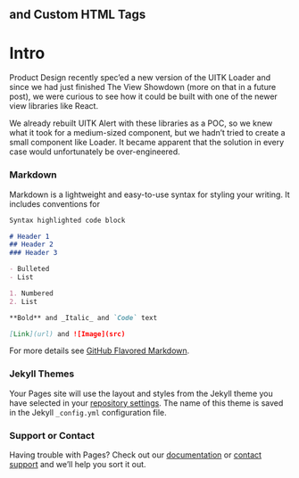 ## <uitk-loader> and Custom HTML Tags

# Intro
Product Design recently spec’ed a new version of the UITK Loader and since we had just finished The View Showdown (more on that in a future post), we were curious to see how it could be built with one of the newer view libraries like React.

We already rebuilt UITK Alert with these libraries as a POC, so we knew what it took for a medium-sized component, but we hadn’t tried to create a small component like Loader. It became apparent that the solution in every case would unfortunately be over-engineered.

### Markdown

Markdown is a lightweight and easy-to-use syntax for styling your writing. It includes conventions for

```markdown
Syntax highlighted code block

# Header 1
## Header 2
### Header 3

- Bulleted
- List

1. Numbered
2. List

**Bold** and _Italic_ and `Code` text

[Link](url) and ![Image](src)
```

For more details see [GitHub Flavored Markdown](https://guides.github.com/features/mastering-markdown/).

### Jekyll Themes

Your Pages site will use the layout and styles from the Jekyll theme you have selected in your [repository settings](https://github.com/jfbrennan/blog/settings). The name of this theme is saved in the Jekyll `_config.yml` configuration file.

### Support or Contact

Having trouble with Pages? Check out our [documentation](https://help.github.com/categories/github-pages-basics/) or [contact support](https://github.com/contact) and we’ll help you sort it out.
